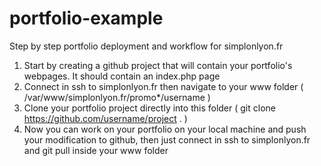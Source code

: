 # portfolio-example

Step by step portfolio deployment and workflow for  simplonlyon.fr

1) Start by creating a github project that will contain your portfolio's webpages. It should contain an index.php page
2) Connect in ssh to simplonlyon.fr then navigate to your www folder ( /var/www/simplonlyon.fr/promo*/username )
3) Clone your portfolio project directly into this folder ( git clone https://github.com/username/project . )
4) Now you can work on your portfolio on your local machine and push your modification to github, then just connect in ssh to simplonlyon.fr and git pull inside your www folder